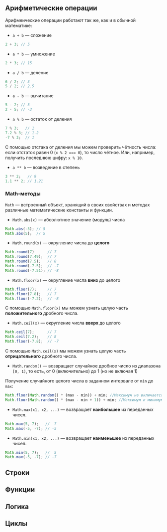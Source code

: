 ## Арифметические операции
Арифмеические операции работают так же, как и в обычной математике:

- `a + b` — сложение
```js
2 + 3; // 5
```
- `a * b` — умножение
```js
2 * 3; // 15
```
- `a / b` — деление
```js
6 / 2; // 3
5 / 2; // 2.5
```
- `a - b` — вычитание
```js
5 - 2; // 3
2 - 5; // -3
```
- `a % b` — остаток от деления
```js
7 % 3;   // 1
7.2 % 3; // 1.2
-7 % 3;  // 1
```
С помощью отстака от деления мы можем проверить чётность числа: если отстаток равен 0 (`x % 2 === 0`), то число чётное. Или, например, получить последнюю цифру: `x % 10`.
- `a ** b` — возведение в степень
```js
3 ** 2;   // 9
1.1 ** 2; // 1.21
```

### Math-методы
`Math` — встроенный объект, хранящий в своих свойствах и методах различные математические константы и функции.
- `Math.abs(x)` — абсолютное значение (модуль) числа
```js
Math.abs(-5); // 5
Math.abs(5);  // 5
```
- `Math.round(x)` — округление числа до **целого**
```js
Math.round(7)      // 7
Math.round(7.49);  // 7
Math.round(7.5);   // 8
Math.round(-7.5);  // -7
Math.round(-7.51); // -8
```
- `Math.floor(x)` — округление числа **вниз** до целого
```js
Math.floor(7);     // 7
Math.floor(7.8);   // 7
Math.floor(-7.2);  // -8
```
С помощью `Math.floor(x)` мы можем узнать целую часть **положительного** дробного числа.
- `Math.ceil(x)` — округление числа **вверх** до целого
```js
Math.ceil(7);      // 7
Math.ceil(7.2);    // 8
Math.floor(-7.8);  // -7
```
С помощью `Math.ceil(x)` мы можем узнать целую часть **отрицательного** дробного числа.
- `Math.random()` — возвращает случайное дробное число из диапазона `[0, 1)`, то есть, от 0 (включительно) до 1 (но не включая 1)

Получение случайного целого числа в заданном интервале от `min` до `max`:
```js
Math.floor(Math.random() * (max - min)) + min; //Максимум не включается, минимум включается
Math.floor(Math.random() * (max - min + 1)) + min; //Максимум и минимум включаются
```
- `Math.max(x1, x2, ...)` — возвращает **наибольшее** из переданных чисел.
```js
Math.max(5, 7);   //  7
Math.max(-5, -7); // -5
```
- `Math.min(x1, x2, ...)` — возвращает **наименьшее** из переданных чисел.
```js
Math.min(5, 7);   //  5
Math.max(-5, -7); // -7
```

## Строки
## Функции
## Логика
## Циклы
